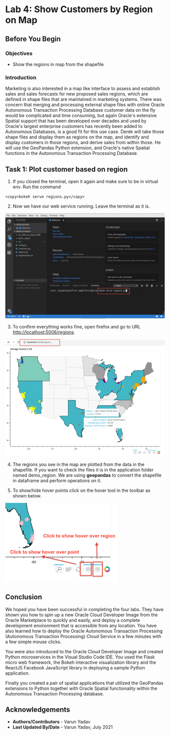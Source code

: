 # Lab 4: Show Customers by Region on Map

## Before You Begin
### Objectives
- Show the regions in map from the shapefile

### Introduction

Marketing is also interested in a map like interface to assess and establish sales and sales forecasts for new proposed sales regions, which are defined in shape files that are maintained in marketing systems.  There was concern that merging and processing external shape files with online Oracle Autonomous Transaction Processing Database customer data on the fly would be complicated and time consuming, but again Oracle's extensive Spatial support that has been developed over decades and used by Oracle's largest enterprise customers has recently been added to Autonomous Databases, is a good fit for this use case.  Derek will take those shape files and display them as regions on the map, and identify and display customers in those regions, and derive sales from within those.  He will use the GeoPandas Python extension, and Oracle's native Spatial functions in the Autonomous Transaction Processing Database.

## Task 1: Plot customer based on region

1. If you closed the terminal, open it again and make sure to be in virtual env. Run the command
  ```
  <copy>bokeh serve regions.py</copy>
  ```

2.  Now we have our web service running. Leave the terminal as it is.

  ![](images/001.png " ")

3. To confirm everything works fine, open firefox and go to URL [http://localhost:5006/regions](http://localhost:5006/regions).

  ![](images/003.png " ")

4. The regions you see in the map are plotted from the data in the shapefile. If you want to check the files it is in the application folder named demo_region. We are using **geopandas** to convert the shapefile in dataframe and perform operations on it.

5. To show/hide hover points click on the hover tool in the toolbar as shown below.
 
  ![](images/002.png " ")

## Conclusion

We hoped you have been successful in completing the four labs.  They have shown you how to spin up a new Oracle Cloud Developer Image from the Oracle Marketplace to quickly and easily, and deploy a complete development environment that is accessible from any location. You have also learned how to deploy the Oracle Autonomous Transaction Processing (Autonomous Transaction Processing) Cloud Service in a few minutes with a few simple mouse clicks.  

You were also introduced to the Oracle Cloud Developer Image and created Python microservices in the Visual Studio Code IDE. You used the Flask micro web framework, the Bokeh interactive visualization library and the ReactJS Facebook JavaScript library in deploying a sample Python application.  

Finally you created a pair of spatial applications that utilized the GeoPandas extensions to Python together with Oracle Spatial functionality within the Autonomous Transaction Processing database.


## Acknowledgements

- **Authors/Contributors** - Varun Yadav
- **Last Updated By/Date** - Varun Yadav, July 2021

